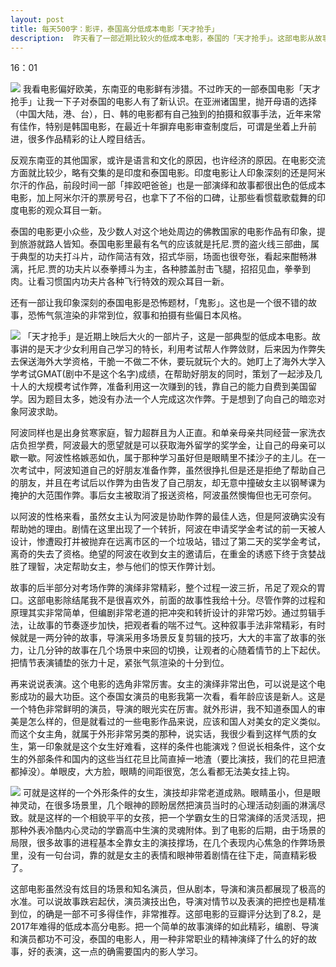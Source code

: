 ```yaml
---
layout: post
title: 每天500字：影评，泰国高分低成本电影「天才抢手」
description:  昨天看了一部近期比较火的低成本电影，泰国的「天才抢手」。这部电影从故事到表演都非常精彩，是一部不可多得的好电影，也让我对泰国的电影人刮目相看。
---
```

16：01

![][image-1]
我看电影偏好欧美，东南亚的电影鲜有涉猎。不过昨天的一部泰国电影「天才抢手」让我一下子对泰国的电影人有了新认识。在亚洲诸国里，抛开母语的选择（中国大陆，港、台），日、韩的电影都有自己独到的拍摄和叙事手法，近年来常有佳作，特别是韩国电影，在最近十年摒弃电影审查制度后，可谓是坐着上升前进，很多作品精彩的让人瞠目结舌。

反观东南亚的其他国家，或许是语言和文化的原因，也许经济的原因。在电影交流方面就比较少，略有交集的是印度和泰国电影。印度电影让人印象深刻的还是阿米尔汗的作品，前段时间一部「摔跤吧爸爸」也是一部演绎和故事都很出色的低成本电影，加上阿米尔汗的票房号召，也拿下了不俗的口碑，让那些看惯载歌载舞的印度电影的观众耳目一新。

泰国的电影更小众些，及少数人对这个地处周边的佛教国家的电影作品有印象，提到旅游就路人皆知。泰国电影里最有名气的应该就是托尼.贾的盗火线三部曲，属于典型的功夫打斗片，动作简洁有效，招式华丽，场面也很夸张，看起来酣畅淋漓，托尼.贾的功夫片以泰拳搏斗为主，各种膝盖肘击飞腿，招招见血，拳拳到肉。让看习惯国内功夫片各种飞行特效的观众耳目一新。

还有一部让我印象深刻的泰国电影是恐怖题材，「鬼影」。这也是一个很不错的故事，恐怖气氛渲染的非常到位，叙事和拍摄有些偏日本风格。

![][image-2]
「天才抢手」是近期上映后大火的一部片子，这是一部典型的低成本电影。故事讲的是天才少女利用自己学习的特长，利用考试帮人作弊敛财，后来因为作弊失去保送海外大学资格，干脆一不做二不休，要玩就玩个大的。她盯上了海外大学入学考试GMAT(剧中不是这个名字)成绩，在帮助好朋友的同时，策划了一起涉及几十人的大规模考试作弊，准备利用这一次赚到的钱，靠自己的能力自费到美国留学。因为题目太多，她没有办法一个人完成这次作弊。于是想到了向自己的暗恋对象阿波求助。

阿波同样也是出身贫寒家庭，智力超群且为人正直。和单亲母亲共同经营一家洗衣店负担学费，阿波最大的愿望就是可以获取海外留学的奖学金，让自己的母亲可以歇一歇。阿波性格嫉恶如仇，属于那种学习虽好但是眼睛里不揉沙子的主儿。在一次考试中，阿波知道自己的好朋友准备作弊，虽然很挣扎但是还是拒绝了帮助自己的朋友，并且在考试后以作弊为由告发了自己朋友，却无意中撞破女主以钢琴课为掩护的大范围作弊。事后女主被取消了报送资格，阿波虽然懊悔但也无可奈何。

以阿波的性格来看，虽然女主认为阿波是协助作弊的最佳人选，但是阿波确实没有帮助她的理由。剧情在这里出现了一个转折，阿波在申请奖学金考试的前一天被人设计，惨遭殴打并被抛弃在远离市区的一个垃圾站，错过了第二天的奖学金考试，离奇的失去了资格。绝望的阿波在收到女主的邀请后，在重金的诱惑下终于贪婪战胜了理智，决定帮助女主，参与他们的惊天作弊计划。

故事的后半部分对考场作弊的演绎非常精彩，整个过程一波三折，吊足了观众的胃口。这部电影除结尾我不是很喜欢外，前面的故事性我给十分。尽管作弊的过程和原理其实非常简单，但编剧非常老道的把冲突和转折设计的非常巧妙。通过剪辑手法，让故事的节奏逐步加快，把观者看的喘不过气。这种叙事手法非常精彩，有时候就是一两分钟的故事，导演采用多场景反复剪辑的技巧，大大的丰富了故事的张力，让几分钟的故事在几个场景中来回的切换，让观者的心随着情节的上下起伏。把情节表演铺垫的张力十足，紧张气氛渲染的十分到位。

再来说说表演。这个电影的选角非常厉害。女主的演绎非常出色，可以说是这个电影成功的最大功臣。这个泰国女演员的电影我第一次看，看年龄应该是新人。这是一个特色非常鲜明的演员，导演的眼光实在厉害。就外形讲，我不知道泰国人的审美是怎么样的，但是就看过的一些电影作品来说，应该和国人对美女的定义类似。而这个女主角，就属于外形非常另类的那种，说实话，我很少看到这样气质的女生，第一印象就是这个女生好难看，这样的条件也能演戏？但说长相条件，这个女生的外部条件和国内的这些当红花旦比简直掉一地渣（要比演技，我们的花旦把渣都掉没）。单眼皮，大方脸，眼睛的间距很宽，怎么看都无法美女挂上钩。

![][image-3]
可就是这样的一个外形条件的女生，演技却非常老道成熟。眼睛虽小，但是眼神灵动，在很多场景里，几个眼神的顾盼居然把演员当时的心理活动刻画的淋漓尽致。就是这样的一个相貌平平的女孩，把一个学霸女生的日常演绎的活灵活现，把那种外表冷酷内心灵动的学霸高中生演的灵魂附体。到了电影的后期，由于场景的局限，很多故事的进程基本全靠女主的演技撑场，在几个表现内心焦急的作弊场景里，没有一句台词，靠的就是女主的表情和眼神带着剧情在往下走，简直精彩极了。

这部电影虽然没有炫目的场景和知名演员，但从剧本，导演和演员都展现了极高的水准。可以说故事跌宕起伏，演员演技出色，导演对情节以及表演的把控也是精准到位，的确是一部不可多得佳作，非常推荐。这部电影的豆瓣评分达到了8.2，是2017年难得的低成本高分电影。把一个简单的故事演绎的如此精彩，编剧、导演和演员都功不可没，泰国的电影人，用一种非常职业的精神演绎了什么的好的故事，好的表演，这一点的确需要国内的影人学习。


[image-1]:	http://ovk08s2sq.bkt.clouddn.com/20171205151244417366793.png
[image-2]:	http://ovk08s2sq.bkt.clouddn.com/201712051512444036189.png
[image-3]:	http://ovk08s2sq.bkt.clouddn.com/2017120515124442241934.png